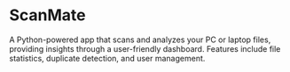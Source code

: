 # ScanMate
A Python-powered app that scans and analyzes your PC or laptop files, providing insights through a user-friendly dashboard. Features include file statistics, duplicate detection, and user management.
